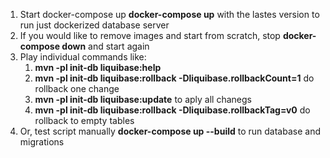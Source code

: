 1. Start docker-compose up **docker-compose up** with the lastes version to run just dockerized database server
2. If you would like to remove images and start from scratch, stop **docker-compose down** and start again
3. Play individual commands like:
   1. **mvn -pl init-db liquibase:help**
   2. **mvn -pl init-db liquibase:rollback -Dliquibase.rollbackCount=1** do rollback one change
   3. **mvn -pl init-db liquibase:update** to aply all chanegs
   4. **mvn -pl init-db liquibase:rollback -Dliquibase.rollbackTag=v0** do rollback to empty tables
34. Or, test script manually **docker-compose up --build** to  run database and migrations

